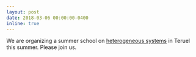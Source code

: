 ```yaml
---
layout: post
date: 2018-03-06 00:00:00-0400
inline: true
---
```


We are organizing a summer school on [heterogeneous systems](http://www.jornadassarteco.org/sistemas-heterogeneos/) in Teruel
this summer. Please join us.
